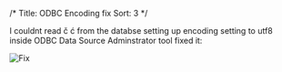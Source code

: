 /*
Title: ODBC Encoding fix
Sort: 3
*/

I couldnt read č ć from the databse setting up encoding setting to utf8 inside ODBC Data Source Adminstrator tool fixed it:

![Fix](https://cloud.githubusercontent.com/assets/13118003/9715759/db1da6ca-5563-11e5-9844-47b38930d4a6.png)
